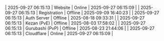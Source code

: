 | 2025-09-27 06:15:13 | Website | Online | 2025-09-27 06:15:09 |
| 2025-09-27 06:15:13 | Registration | Offline | 2025-09-09 16:40:23 |
| 2025-09-27 06:15:13 | Auth Server | Offline | 2025-08-18 09:33:31 |
| 2025-09-27 06:15:13 | Kezan (PvE) | Offline | 2025-08-03 17:58:02 |
| 2025-09-27 06:15:13 | Gurubashi (PvP) | Offline | 2025-08-23 21:44:06 |
| 2025-09-27 06:15:13 | Cloudflare | Online | 2025-09-27 06:15:09 |
